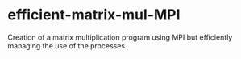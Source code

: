 # efficient-matrix-mul-MPI
Creation of a matrix multiplication program using MPI but efficiently managing the use of the processes 
